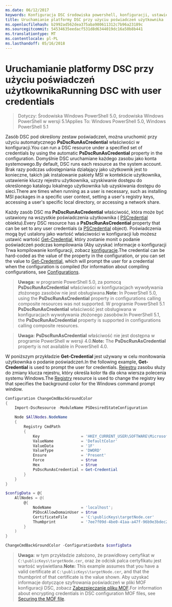 ```yaml
---
ms.date: 06/12/2017
keywords: Konfiguracja DSC środowiska powershell, konfiguracji, ustawienia
title: Uruchamianie platformy DSC przy użyciu poświadczeń użytkownika
ms.openlocfilehash: b2992ad562dea375aba980611312c7b96a23189c
ms.sourcegitcommit: 54534635eedacf531d8d6344019dc16a50b8b441
ms.translationtype: MT
ms.contentlocale: pl-PL
ms.lasthandoff: 05/16/2018
---
```

# <a name="running-dsc-with-user-credentials"></a><span data-ttu-id="7d3cb-103">Uruchamianie platformy DSC przy użyciu poświadczeń użytkownika</span><span class="sxs-lookup"><span data-stu-id="7d3cb-103">Running DSC with user credentials</span></span>

> <span data-ttu-id="7d3cb-104">Dotyczy: Środowiska Windows PowerShell 5.0, środowiska Windows PowerShell w wersji 5.1</span><span class="sxs-lookup"><span data-stu-id="7d3cb-104">Applies To: Windows PowerShell 5.0, Windows PowerShell 5.1</span></span>

<span data-ttu-id="7d3cb-105">Zasób DSC pod określony zestaw poświadczeń, można uruchomić przy użyciu automatycznego **PsDscRunAsCredential** właściwości w konfiguracji.</span><span class="sxs-lookup"><span data-stu-id="7d3cb-105">You can run a DSC resource under a specified set of credentials by using the automatic **PsDscRunAsCredential** property in the configuration.</span></span>
<span data-ttu-id="7d3cb-106">Domyślnie DSC uruchamiane każdego zasobu jako konta systemowego.</span><span class="sxs-lookup"><span data-stu-id="7d3cb-106">By default, DSC runs each resource as the system account.</span></span>
<span data-ttu-id="7d3cb-107">Brak razy podczas udostępniania działający jako użytkownik jest to konieczne, takich jak instalowanie pakiety MSI w kontekście użytkownika, ustawienie kluczy rejestru użytkownika, uzyskiwanie dostępu do określonego katalogu lokalnego użytkownika lub uzyskiwania dostępu do sieci.</span><span class="sxs-lookup"><span data-stu-id="7d3cb-107">There are times when running as a user is necessary, such as installing MSI packages in a specific user context, setting a user's registry keys, accessing a user's specific local directory, or accessing a network share.</span></span>

<span data-ttu-id="7d3cb-108">Każdy zasób DSC ma **PsDscRunAsCredential** właściwość, która może być ustawiony na wszystkie poświadczenia użytkownika ( [PSCredential](https://msdn.microsoft.com/library/ms572524(v=VS.85).aspx) obiektu).</span><span class="sxs-lookup"><span data-stu-id="7d3cb-108">Every DSC resource has a **PsDscRunAsCredential** property that can be set to any user credentials (a [PSCredential](https://msdn.microsoft.com/library/ms572524(v=VS.85).aspx) object).</span></span>
<span data-ttu-id="7d3cb-109">Poświadczenia mogą być ustalony jako wartość właściwości w konfiguracji lub możesz ustawić wartość [Get-Credential](https://technet.microsoft.com/library/hh849815.aspx), który zostanie monit o podanie poświadczeń podczas kompilowania (Aby uzyskać informacje o konfiguracji Trwa kompilowanie konfiguracji, zobacz [konfiguracje](configurations.md).</span><span class="sxs-lookup"><span data-stu-id="7d3cb-109">The credential can be hard-coded as the value of the property in the configuration, or you can set the value to [Get-Credential](https://technet.microsoft.com/library/hh849815.aspx), which will prompt the user for a credential when the configuration is compiled (for information about compiling configurations, see [Configurations](configurations.md).</span></span>

><span data-ttu-id="7d3cb-110">**Uwaga:** w programie PowerShell 5.0, za pomocą **PsDscRunAsCredential** właściwości w konfiguracjach wywoływania złożonego zasobów nie jest obsługiwana.</span><span class="sxs-lookup"><span data-stu-id="7d3cb-110">**Note:** In PowerShell 5.0, using the **PsDscRunAsCredential** property in configurations calling composite resources was not supported.</span></span>
><span data-ttu-id="7d3cb-111">W programie PowerShell 5.1 **PsDscRunAsCredential** właściwość jest obsługiwana w konfiguracjach wywoływania złożonego zasobów.</span><span class="sxs-lookup"><span data-stu-id="7d3cb-111">In PowerShell 5.1, the **PsDscRunAsCredential** property is supported in configurations calling composite resources.</span></span>

><span data-ttu-id="7d3cb-112">**Uwaga:** **PsDscRunAsCredential** właściwość nie jest dostępna w programie PowerShell w wersji 4.0.</span><span class="sxs-lookup"><span data-stu-id="7d3cb-112">**Note:** The **PsDscRunAsCredential** property is not available in PowerShell 4.0.</span></span>

<span data-ttu-id="7d3cb-113">W poniższym przykładzie **Get-Credential** jest używany w celu monitowania użytkownika o podanie poświadczeń.</span><span class="sxs-lookup"><span data-stu-id="7d3cb-113">In the following example, **Get-Credential** is used to prompt the user for credentials.</span></span>
<span data-ttu-id="7d3cb-114">[Rejestru](registryResource.md) zasobu służy do zmiany klucza rejestru, który określa kolor tła dla okna wiersza polecenia systemu Windows.</span><span class="sxs-lookup"><span data-stu-id="7d3cb-114">The [Registry](registryResource.md) resource is used to change the registry key that specifies the background color for the Windows command prompt window.</span></span>

```powershell
Configuration ChangeCmdBackGroundColor
{
    Import-DscResource -ModuleName PSDesiredStateConfiguration

    Node $AllNodes.NodeName
    {
        Registry CmdPath
        {
            Key                  = 'HKEY_CURRENT_USER\SOFTWARE\Microsoft\Command Processor'
            ValueName            = 'DefaultColor'
            ValueData            = '1F'
            ValueType            = 'DWORD'
            Ensure               = 'Present'
            Force                = $true
            Hex                  = $true
            PsDscRunAsCredential = Get-Credential
        }
    }
}

$configData = @{
    AllNodes = @(
        @{
            NodeName             = 'localhost';
            PSDscAllowDomainUser = $true
            CertificateFile      = 'C:\publicKeys\targetNode.cer'
            Thumbprint           = '7ee7f09d-4be0-41aa-a47f-96b9e3bdec25'
        }
    )
}

ChangeCmdBackGroundColor -ConfigurationData $configData
```
><span data-ttu-id="7d3cb-115">**Uwaga:** w tym przykładzie założono, że prawidłowy certyfikat w `C:\publicKeys\targetNode.cer`, oraz że odcisk palca certyfikatu jest wartość wyświetlana.</span><span class="sxs-lookup"><span data-stu-id="7d3cb-115">**Note:** This example assumes that you have a valid certificate at `C:\publicKeys\targetNode.cer`, and that the thumbprint of that certificate is the value shown.</span></span>
><span data-ttu-id="7d3cb-116">Aby uzyskać informacje dotyczące szyfrowania poświadczeń w pliki MOF konfiguracji DSC, zobacz [Zabezpieczanie pliku MOF](secureMOF.md).</span><span class="sxs-lookup"><span data-stu-id="7d3cb-116">For information about encrypting credentials in DSC configuration MOF files, see [Securing the MOF file](secureMOF.md).</span></span>